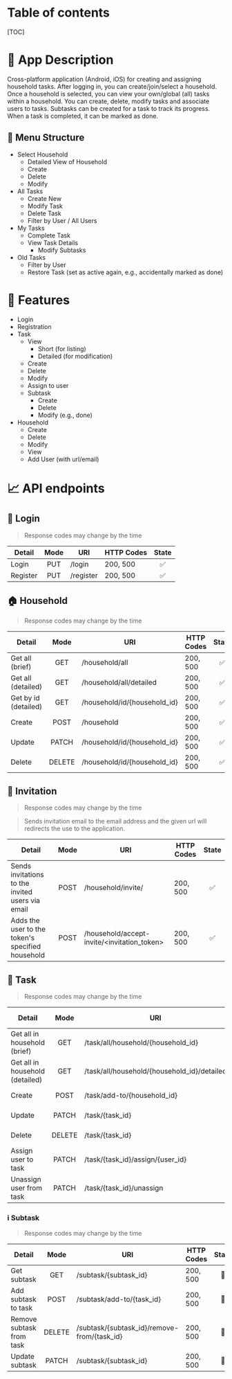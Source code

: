 # Table of contents
[TOC]

# :page_facing_up: App Description
Cross-platform application (Android, iOS) for creating and assigning household tasks. After logging in, you can create/join/select a household. Once a household is selected, you can view your own/global (all) tasks within a household. You can create, delete, modify tasks and associate users to tasks. Subtasks can be created for a task to track its progress. When a task is completed, it can be marked as done.

## :open_file_folder: Menu Structure
- Select Household
  - Detailed View of Household
  - Create
  - Delete
  - Modify
- All Tasks
  - Create New
  - Modify Task
  - Delete Task
  - Filter by User / All Users
- My Tasks
  - Complete Task
  - View Task Details
    - Modify Subtasks
- Old Tasks
  - Filter by User
  - Restore Task (set as active again, e.g., accidentally marked as done)

# :pushpin: Features
- Login
- Registration
- Task
  - View
    - Short (for listing)
    - Detailed (for modification)
  - Create
  - Delete
  - Modify
  - Assign to user
  - Subtask
    - Create
    - Delete
    - Modify (e.g., done)
- Household
  - Create
  - Delete
  - Modify
  - View
  - Add User (with url/email)

# :chart_with_upwards_trend: API endpoints

## :door: Login
> Response codes may change by the time

| Detail          | Mode | URI        | HTTP Codes  | State |
|-----------------|:----:|------------|-------------|:-----:|
| Login           | PUT  | /login     | 200, 500    | :white_check_mark:
| Register        | PUT  | /register  | 200, 500    | :white_check_mark:

## :house: Household
> Response codes may change by the time

| Detail                     | Mode  | URI                              | HTTP Codes  | State |
|----------------------------|:-------:|----------------------------------|-------------|:----------:|
| Get all (brief)            | GET   | /household/all                       | 200, 500    | :white_check_mark: |
| Get all (detailed)         | GET   | /household/all/detailed              | 200, 500    | :white_check_mark: |
| Get by id (detailed)       | GET   | /household/id/{household_id}        | 200, 500    | :white_check_mark: |
| Create                     | POST  | /household                       | 200, 500    | :white_check_mark: |
| Update                     | PATCH | /household/id/{household_id}        | 200, 500    | :white_check_mark: |
| Delete                     | DELETE| /household/id/{household_id}        | 200, 500    | :white_check_mark: |

## :love_letter: Invitation
> Response codes may change by the time

> Sends invitation email to the email address and the given url will redirects the use to the application.

| Detail                                | Mode  | URI                                    | HTTP Codes  | State |
|----------------------------|:-------:|----------------------------------|-------------|:----------:|
Sends invitations to the invited users via email | POST | /household/invite/ | 200, 500 | :white_check_mark:
Adds the user to the token's specified household | POST | /household/accept-invite/<invitation_token> | 200, 500 | :white_check_mark:

## :date: Task
> Response codes may change by the time

| Detail                                | Mode  | URI                                    | HTTP Codes  | State |
|---------------------------------------|:-------:|----------------------------------------|-------------|:----:|
| Get all in household (brief)          | GET   | /task/all/household/{household_id}         | 200, 500    | :white_check_mark:
| Get all in household (detailed)       | GET   | /task/all/household/{household_id}/detailed| 200, 500    | :white_check_mark:
| Create                                | POST  | /task/add-to/{household_id}         | 200, 500    | :white_check_mark:
| Update                                | PATCH | /task/{task_id}| 200, 500    | :construction:
| Delete                                | DELETE| /task/{task_id}| 200, 500    | :construction:
| Assign user to task                   | PATCH | /task/{task_id}/assign/{user_id}| 200, 500    | :construction:
| Unassign user from task               | PATCH | /task/{task_id}/unassign          | 200, 500    | :construction:

### :information_source: Subtask
> Response codes may change by the time

| Detail                                | Mode  | URI                                    | HTTP Codes  | State |
|---------------------------------------|:-------:|----------------------------------------|-------------|:----:|
| Get subtask                           | GET   | /subtask/{subtask_id}                       | 200, 500    | :construction:
| Add subtask to task                   | POST  | /subtask/add-to/{task_id}                                 | 200, 500    | :construction:
| Remove subtask from task              | DELETE| /subtask/{subtask_id}/remove-from/{task_id}                       | 200, 500    | :construction:
| Update subtask                        | PATCH | /subtask/{subtask_id}                       | 200, 500    | :construction: